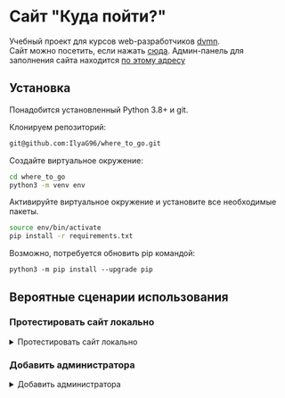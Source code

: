 
# Сайт "Куда пойти?"

Учебный проект для курсов web-разработчиков [dvmn](https://dvmn.org).  
Cайт можно посетить, если нажать [сюда](http://137.184.45.165).
Админ-панель для заполнения сайта находится [по этому адресу](http://137.184.45.165/admin/)


## Установка
Понадобится установленный Python 3.8+ и git.

Клонируем репозиторий:
```bash
git@github.com:IlyaG96/where_to_go.git
```
Создайте виртуальное окружение:
```bash
cd where_to_go
python3 -m venv env
```

Активируйте виртуальное окружение и установите все необходимые пакеты. 
```bash
source env/bin/activate
pip install -r requirements.txt
```
Возможно, потребуется обновить pip командой:
```shell
python3 -m pip install --upgrade pip
```
## Вероятные сценарии использования

### Протестировать сайт локально
<details>
<summary>Протестировать сайт локально</summary>

- Создайте файл `.env` в той же папке, что и `manage.py` или заполните прилагающийся `.env.example` и переименуйте его в `.env`:
```shell
SECRET_KEY=paste_your_key_here
DEBUG=True
ALLOWED_HOSTS=127.0.0.1
```
SECRET_KEY - секретный ключ проекта Django.  
DEBUG - режим отладки (стандартно- True).  
ALLOWED_HOSTS - ip адрес вашего сервера. По умолчанию: 127.0.0.1.  

- Создайте базу данных командой:
```shell
python manage.py migrate
```
- создайте суперпользователя (админа). 
```shell
python manage.py createsuperuser
```
- запустите сервер локально.
```shell
python manage.py runserver
```
- Представлен функционал для заполнения сайта данными из файла .json.
```shell
python manage.py load_place -u 'https://raw.githubusercontent.com/devmanorg/where-to-go-places/master/places/Антикафе%20Bizone.json'
```
На место ссылки подставляйте одну из ссылок, представленных ниже:
- 'https://raw.githubusercontent.com/devmanorg/where-to-go-places/master/places/Антикафе%20Bizone.json'
- 'https://raw.githubusercontent.com/devmanorg/where-to-go-places/master/places/Арт-пространство%20«Бункер%20703».json'
- 'https://raw.githubusercontent.com/devmanorg/where-to-go-places/master/places/Водопад%20Радужный.json'

Можно также загружать информацию из .json файла, расположенного локально:  
Два файла находятся в папке json
```shell
python manage.py load_place -p 'full/path/to/your_file.json'
```

В процессе загрузки вы увидите сообщение в консоль с названием места, которое только что появилось на карте.

Больше данных для заполнения сайта [здесь](https://github.com/devmanorg/where-to-go-places).  

Тестовый сайт можно посетить, если нажать [сюда](http://127.0.0.1).  

Админ-панель для заполнения сайта находится [по этому адресу](http://127.0.0.1/admin/).  

</details>

### Добавить администратора
<details>

<summary>Добавить администратора</summary>

Войдите в админ-панель от имени суперпользователя.  
Слева на панели "Пользователи и группы", около кнопки "пользователь", нажмите "добавить".    
После того, как пользователь будет создан, не забудьте дать ему права для добавления новых точек на карту.   
Пример:  

![](https://downloader.disk.yandex.ru/preview/44aaf98f5b6bcb6fc5c0093bea45cd0c069cec95071d7e8d4dd2d79182e218fd/61fd1655/fkn8lihf7uOgXlJMEejJWLfZfz7HTIqaw6zRp7V63sDCRlsrvtbZbR9fXckAQvYG04JB5NR5759RjgqKYRjB4Q%3D%3D?uid=0&filename=%D0%A1%D0%BD%D0%B8%D0%BC%D0%BE%D0%BA%20%D1%8D%D0%BA%D1%80%D0%B0%D0%BD%D0%B0%202022-02-04%20%D0%B2%2019.02.48.png&disposition=inline&hash=&limit=0&content_type=image%2Fpng&owner_uid=0&tknv=v2&size=512x512)
</details>
